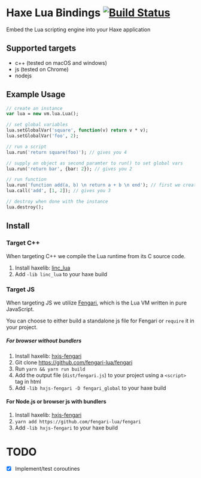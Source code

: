 # Haxe Lua Bindings [![Build Status](https://travis-ci.org/kevinresol/hxvm-lua.svg?branch=master)](https://travis-ci.org/kevinresol/hxvm-lua)

Embed the Lua scripting engine into your Haxe application

## Supported targets

- c++ (tested on macOS and windows)
- js (tested on Chrome)
- nodejs


## Example Usage

```haxe
// create an instance
var lua = new vm.lua.Lua();

// set global variables
lua.setGlobalVar('square', function(v) return v * v);
lua.setGlobalVar('foo', 2);

// run a script
lua.run('return square(foo)'); // gives you 4

// supply an object as second paramter to run() to set global vars
lua.run('return bar', {bar: 2}); // gives you 2

// run function
lua.run('function add(a, b) \n return a + b \n end'); // first we create a lua function
lua.call('add', [1, 2]); // gives you 3

// destroy when done with the instance
lua.destroy();
```

## Install

### Target C++

When targeting C++ we compile the Lua runtime from its C source code.

1. Install haxelib: [linc_lua](https://github.com/kevinresol/linc_lua)
2. Add `-lib linc_lua` to your haxe build

### Target JS

When targeting JS we utilize [Fengari](https://fengari.io/), which is the Lua VM written in pure JavaScript.

You can choose to either build a standalone js file for Fengari or `require` it in your project.

##### For browser without bundlers

1. Install haxelib: [hxjs-fengari](https://github.com/kevinresol/hxjs-fengari)
1. Git clone https://github.com/fengari-lua/fengari
1. Run `yarn && yarn run build`
1. Add the output file (`dist/fengari.js`) to your project using a `<script>` tag in html
1. Add `-lib hxjs-fengari -D fengari_global` to your haxe build

#### For Node.js or browser js with bundlers

1. Install haxelib: [hxjs-fengari](https://github.com/kevinresol/hxjs-fengari)
1. `yarn add https://github.com/fengari-lua/fengari`
1. Add `-lib hxjs-fengari` to your haxe build


# TODO

- [X] Implement/test coroutines
